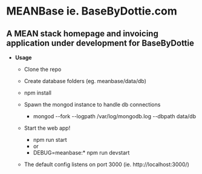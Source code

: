 # MEANBase ie. BaseByDottie.com

## A MEAN stack homepage and invoicing application under development for BaseByDottie

* **Usage**
  - Clone the repo
  - Create database folders (eg. meanbase/data/db)

  - npm install

  - Spawn the mongod instance to handle db connections
    - mongod --fork --logpath /var/log/mongodb.log --dbpath data/db

  - Start the web app!
    - npm run start
    - or
    - DEBUG=meanbase:* npm run devstart

  - The default config listens on port 3000 (ie. http://localhost:3000/)
